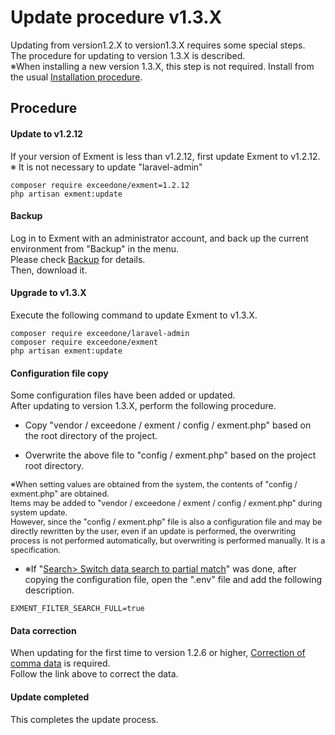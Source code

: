 # Update procedure v1.3.X
Updating from version1.2.X to version1.3.X requires some special steps.  
The procedure for updating to version 1.3.X is described.  
※When installing a new version 1.3.X, this step is not required.   Install from the usual [Installation procedure](/quickstart).  

## Procedure
#### Update to v1.2.12
If your version of Exment is less than v1.2.12, first update Exment to v1.2.12.  
※ It is not necessary to update "laravel-admin"

~~~
composer require exceedone/exment=1.2.12
php artisan exment:update
~~~


#### Backup
Log in to Exment with an administrator account, and back up the current environment from "Backup" in the menu.  
Please check [Backup](/backup) for details.  
Then, download it.  

#### Upgrade to v1.3.X
Execute the following command to update Exment to v1.3.X.  

~~~
composer require exceedone/laravel-admin
composer require exceedone/exment
php artisan exment:update
~~~

#### Configuration file copy
Some configuration files have been added or updated.  
After updating to version 1.3.X, perform the following procedure.  

- Copy "vendor / exceedone / exment / config / exment.php" based on the root directory of the project.

- Overwrite the above file to "config / exment.php" based on the project root directory.

<span style="font-size:0.9em;">※When setting values are obtained from the system, the contents of "config / exment.php" are obtained.  
Items may be added to "vendor / exceedone / exment / config / exment.php" during system update.  
However, since the "config / exment.php" file is also a configuration file and may be directly rewritten by the user, even if an update is performed, the overwriting process is not performed automatically, but overwriting is performed manually. It is a specification.
</span>

- ※If "[Search> Switch data search to partial match](/search)" was done, after copying the configuration file, open the ".env" file and add the following description.  

~~~
EXMENT_FILTER_SEARCH_FULL=true
~~~

#### Data correction
When updating for the first time to version 1.2.6 or higher, [Correction of comma data](/patch/comma) is required.  
Follow the link above to correct the data.  


#### Update completed
This completes the update process.